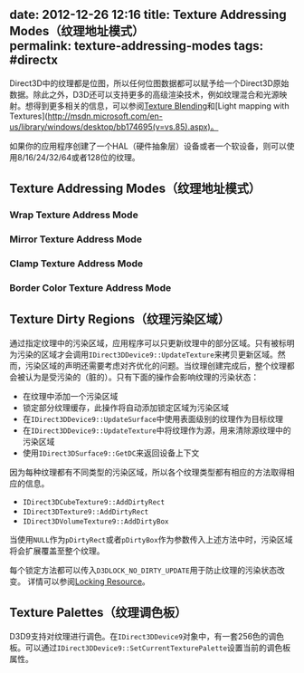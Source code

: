 date: 2012-12-26 12:16
title: Texture Addressing Modes（纹理地址模式）  
permalink: texture-addressing-modes
tags: #directx
---

Direct3D中的纹理都是位图，所以任何位图数据都可以赋予给一个Direct3D原始数据。除此之外，D3D还可以支持更多的高级渲染技术，例如纹理混合和光源映射。想得到更多相关的信息，可以参阅[Texture Blending](http://msdn.microsoft.com/en-us/library/windows/desktop/bb206241(v=vs.85).aspx)和[Light mapping with Textures](http://msdn.microsoft.com/en-us/library/windows/desktop/bb174695(v=vs.85).aspx)。

如果你的应用程序创建了一个HAL（硬件抽象层）设备或者一个软设备，则可以使用8/16/24/32/64或者128位的纹理。

## Texture Addressing Modes（纹理地址模式）
### Wrap Texture Address Mode
### Mirror Texture Address Mode
### Clamp Texture Address Mode
### Border Color Texture Address Mode

## Texture Dirty Regions（纹理污染区域）
通过指定纹理中的污染区域，应用程序可以只更新纹理中的部分区域。只有被标明为污染的区域才会调用``IDirect3DDevice9::UpdateTexture``来拷贝更新区域。然而，污染区域的声明还需要考虑对齐优化的问题。当纹理创建完成后，整个纹理都会被认为是受污染的（脏的）。只有下面的操作会影响纹理的污染状态：

* 在纹理中添加一个污染区域
* 锁定部分纹理缓存，此操作将自动添加锁定区域为污染区域
* 在``IDirect3DDevice9::UpdateSurface``中使用表面级别的纹理作为目标纹理
* 在``IDirect3DDevice9::UpdateTexture``中将纹理作为源，用来清除源纹理中的污染区域
* 使用``IDirect3DSurface9::GetDC``来返回设备上下文

因为每种纹理都有不同类型的污染区域，所以各个纹理类型都有相应的方法取得相应的信息。

* `IDirect3DCubeTexture9::AddDirtyRect`
* `IDirect3DTexture9::AddDirtyRect`
* `IDirect3DVolumeTexture9::AddDirtyBox` 

当使用`NULL`作为`pDirtyRect`或者`pDirtyBox`作为参数传入上述方法中时，污染区域将会扩展覆盖至整个纹理。

每个锁定方法都可以传入`D3DLOCK_NO_DIRTY_UPDATE`用于防止纹理的污染状态改变。
详情可以参阅[Locking Resource](http://msdn.microsoft.com/en-us/library/windows/desktop/bb174707(v=vs.85).aspx)。

## Texture Palettes（纹理调色板）
D3D9支持对纹理进行调色。在`IDirect3DDevice9`对象中，有一套256色的调色板。可以通过`IDirect3DDevice9::SetCurrentTexturePalette`设置当前的调色板属性。